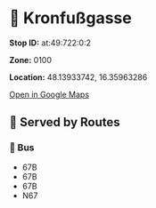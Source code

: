 # 🚉 Kronfußgasse


**Stop ID:** at:49:722:0:2

**Zone:** 0100

**Location:** 48.13933742, 16.35963286

[Open in Google Maps](https://www.google.com/maps?q=48.13933742,16.35963286)

## 🚆 Served by Routes

### 🚌 Bus
- 67B
- 67B
- 67B
- N67